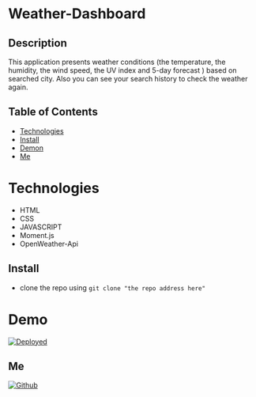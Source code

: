 # Weather-Dashboard

## Description
This application presents weather conditions (the temperature, the humidity, the wind speed, the UV index and  5-day forecast ) based on searched city. Also you can see your search history to check the weather again.

## Table of Contents

- [Technologies](#Technologies)
- [Install](#Install)
- [Demon](#Demo)
- [Me](#Me)

# Technologies
- HTML
- CSS
- JAVASCRIPT
- Moment.js
- OpenWeather-Api

## Install 
- clone the repo using
```git clone "the repo address here"```


# Demo
[![Deployed](https://img.shields.io/badge/Deployed-App-52A55D.svg)](https://torabis.github.io/Weather-Dashboard/)

## Me
[![Github](https://img.shields.io/badge/Github-Torabis-52A55D.svg)](https://github.com/Torabis)